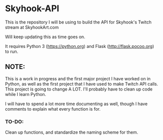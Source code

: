 # Skyhook-API

This is the repository I will be using to build the API for Skyhook's Twitch stream at SkyhookArt.com

Will keep updating this as time goes on.

It requires Python 3 (https://python.org) and Flask (http://flask.pocoo.org) to run.

## NOTE:
This is a work in progress and the first major project I have worked on in Python, as well as the first project that I have used to make Twitch API calls. This project is going to change A LOT. I'll probably have to clean up code while I learn Python.

I will have to spend a lot more time documenting as well, though I have comments to explain what every function is for.

### TO-DO:
Clean up functions, and standardize the naming scheme for them.
